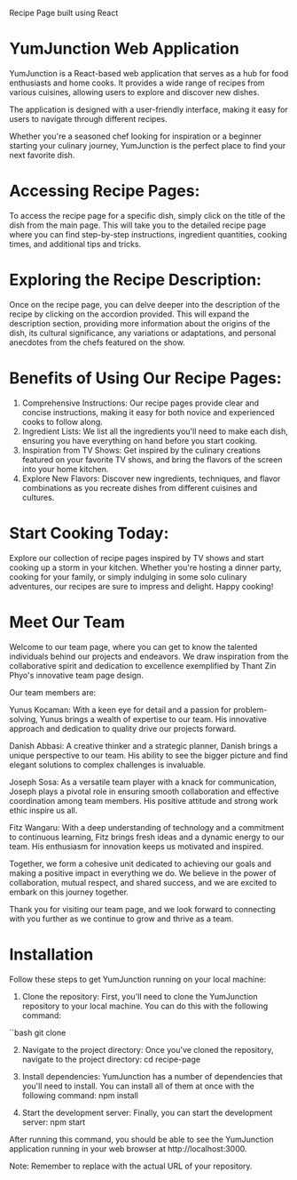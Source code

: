 Recipe Page built using React 

# YumJunction Web Application

YumJunction is a React-based web application that serves as a hub for food enthusiasts and home cooks. It provides a wide range of recipes from various cuisines, allowing users to explore and discover new dishes.

The application is designed with a user-friendly interface, making it easy for users to navigate through different recipes.

Whether you're a seasoned chef looking for inspiration or a beginner starting your culinary journey, YumJunction is the perfect place to find your next favorite dish.

# Accessing Recipe Pages:

To access the recipe page for a specific dish, simply click on the title of the dish from the main page. This will take you to the detailed recipe page where you can find step-by-step instructions, ingredient quantities, cooking times, and additional tips and tricks.

# Exploring the Recipe Description:

Once on the recipe page, you can delve deeper into the description of the recipe by clicking on the accordion provided. This will expand the description section, providing more information about the origins of the dish, its cultural significance, any variations or adaptations, and personal anecdotes from the chefs featured on the show.

# Benefits of Using Our Recipe Pages:

1. Comprehensive Instructions: Our recipe pages provide clear and concise instructions, making it easy for both novice and experienced cooks to follow along.
2. Ingredient Lists: We list all the ingredients you'll need to make each dish, ensuring you have everything on hand before you start cooking.
3. Inspiration from TV Shows: Get inspired by the culinary creations featured on your favorite TV shows, and bring the flavors of the screen into your home kitchen.
4. Explore New Flavors: Discover new ingredients, techniques, and flavor combinations as you recreate dishes from different cuisines and cultures.

# Start Cooking Today:

Explore our collection of recipe pages inspired by TV shows and start cooking up a storm in your kitchen. Whether you're hosting a dinner party, cooking for your family, or simply indulging in some solo culinary adventures, our recipes are sure to impress and delight. Happy cooking!

# Meet Our Team

Welcome to our team page, where you can get to know the talented individuals behind our projects and endeavors. We draw inspiration from the collaborative spirit and dedication to excellence exemplified by Thant Zin Phyo's innovative team page design.

Our team members are:

Yunus Kocaman: With a keen eye for detail and a passion for problem-solving, Yunus brings a wealth of expertise to our team. His innovative approach and dedication to quality drive our projects forward.

Danish Abbasi: A creative thinker and a strategic planner, Danish brings a unique perspective to our team. His ability to see the bigger picture and find elegant solutions to complex challenges is invaluable.

Joseph Sosa: As a versatile team player with a knack for communication, Joseph plays a pivotal role in ensuring smooth collaboration and effective coordination among team members. His positive attitude and strong work ethic inspire us all.

Fitz Wangaru: With a deep understanding of technology and a commitment to continuous learning, Fitz brings fresh ideas and a dynamic energy to our team. His enthusiasm for innovation keeps us motivated and inspired.

Together, we form a cohesive unit dedicated to achieving our goals and making a positive impact in everything we do. We believe in the power of collaboration, mutual respect, and shared success, and we are excited to embark on this journey together.

Thank you for visiting our team page, and we look forward to connecting with you further as we continue to grow and thrive as a team.

# Installation

Follow these steps to get YumJunction running on your local machine:

1. Clone the repository: First, you'll need to clone the YumJunction repository to your local machine. You can do this with the following command:

``bash
git clone <your-repo-url>


2. Navigate to the project directory: Once you've cloned the repository, navigate to the project directory: cd recipe-page



3. Install dependencies: YumJunction has a number of dependencies that you'll need to install. You can install all of them at once with the following command: npm install


4. Start the development server: Finally, you can start the development server: npm start 

After running this command, you should be able to see the YumJunction application running in your web browser at http://localhost:3000.


Note: Remember to replace <your-repo-url> with the actual URL of your repository.
